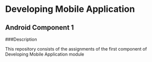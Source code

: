 # Developing Mobile Application
## Android Component 1
###Description

This repository consists of the assignments of the first component of Developing Mobile Application module 
